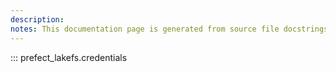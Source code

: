 ```yaml
---
description:
notes: This documentation page is generated from source file docstrings.
---
```


::: prefect_lakefs.credentials
